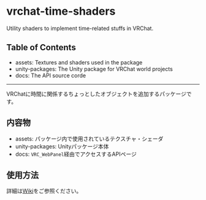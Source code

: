 # vrchat-time-shaders
Utility shaders to implement time-related stuffs in VRChat.

## Table of Contents
- assets: Textures and shaders used in the package
- unity-packages: The Unity package for VRChat world projects
- docs: The API source corde

---

VRChatに時間に関係するちょっとしたオブジェクトを追加するパッケージです。

## 内容物
- assets: パッケージ内で使用されているテクスチャ・シェーダ
- unity-packages: Unityパッケージ本体
- docs: `VRC_WebPanel`経由でアクセスするAPIページ

## 使用方法
詳細は[Wiki](https://github.com/y23586/vrchat-time-shaders/wiki)をご参照ください。
